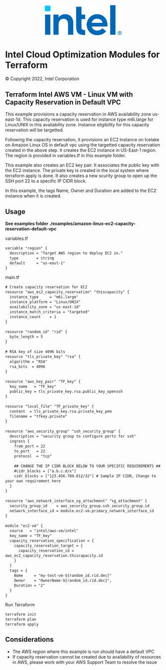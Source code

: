 <p align="center">
  <img src="https://github.com/intel/terraform-intel-aws-vm/blob/main/images/logo-classicblue-800px.png?raw=true" alt="Intel Logo" width="250"/>
</p>

# Intel Cloud Optimization Modules for Terraform

© Copyright 2022, Intel Corporation

## Terraform Intel AWS VM - Linux VM with Capacity Reservation in Default VPC

This example provisions a capacity reservation in AWS availability zone us-east-1d. This capacity reservation is used for instance type m6i.large for Linux/UNIX in this availability zone. Instance eligibility for this capacity reservation will be targetted.

Following the capacity reservation, it provisions an EC2 Instance on Icelake on Amazon Linux OS in default vpc using the targetted capacity reservation  created in the above step. It creates the EC2 instance in US-East-1 region. The region is provided in variables.tf in this example folder.

This example also creates an EC2 key pair. It associates the public key with the EC2 instance. The private key is created in the local system where terraform apply is done. It also creates a new scurity group to open up the SSH port 22 to a specific IP CIDR block.

In this example, the tags Name, Owner and Duration are added to the EC2 instance when it is created.

## Usage

**See examples folder ./examples/amazon-linux-ec2-capacity-reservation-default-vpc**

variables.tf

```hcl
variable "region" {
  description = "Target AWS region to deploy EC2 in."
  type        = string
  default     = "us-east-1"
}
```
main.tf
```hcl
# Create capacity reservation for EC2
resource "aws_ec2_capacity_reservation" "thiscapacity" {
  instance_type     = "m6i.large"
  instance_platform = "Linux/UNIX"
  availability_zone = "us-east-1d"
  instance_match_criteria = "targeted"
  instance_count    = 1
}

resource "random_id" "rid" {
  byte_length = 5
}

# RSA key of size 4096 bits
resource "tls_private_key" "rsa" {
  algorithm = "RSA"
  rsa_bits  = 4096
}

resource "aws_key_pair" "TF_key" {
  key_name   = "TF_key"
  public_key = tls_private_key.rsa.public_key_openssh
}

resource "local_file" "TF_private_key" {
  content  = tls_private_key.rsa.private_key_pem
  filename = "tfkey.private"
}

resource "aws_security_group" "ssh_security_group" {
  description = "security group to configure ports for ssh"
  ingress {
    from_port = 22
    to_port   = 22
    protocol  = "tcp"

    ## CHANGE THE IP CIDR BLOCK BELOW TO YOUR SPECIFIC REQUIREMENTS ##
    #cidr_blocks = ["a.b.c.d/x"]
    cidr_blocks = ["123.456.789.012/32"] # Sample IP CIDR, Change to your own requirement here
  }
}

resource "aws_network_interface_sg_attachment" "sg_attachment" {
  security_group_id    = aws_security_group.ssh_security_group.id
  network_interface_id = module.ec2-vm.primary_network_interface_id
}

module "ec2-vm" {
  source   = "intel/aws-vm/intel"
  key_name = "TF_key"
  capacity_reservation_specification = {
    capacity_reservation_target = {
      capacity_reservation_id = aws_ec2_capacity_reservation.thiscapacity.id
    }
  }
  tags = {
    Name     = "my-test-vm-${random_id.rid.dec}"
    Owner    = "OwnerName-${random_id.rid.dec}",
    Duration = "2"
  }
}
```

Run Terraform

```hcl
terraform init  
terraform plan
terraform apply 
```
## Considerations
- The AWS region where this example is run should have a default VPC
- If capacity reservation cannot be created due to availability of resources in AWS, please work with your AWS Support Team to resolve the issue